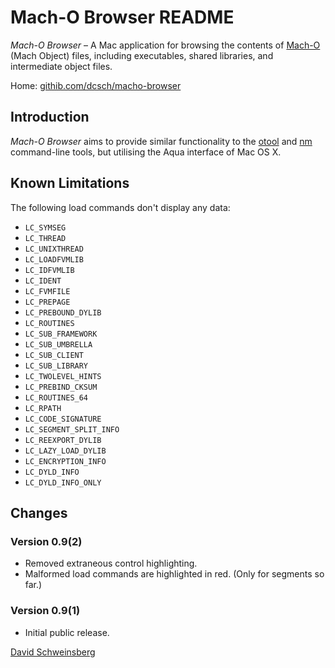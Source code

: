 Mach-O Browser README
=====================

*Mach-O Browser* – A Mac application for browsing the contents of
[Mach-O](http://en.wikipedia.org/wiki/Mach-O) (Mach Object) files,
including executables, shared libraries, and intermediate object files.

Home: [githib.com/dcsch/macho-browser](https://github.com/dcsch/macho-browser)

Introduction
------------

*Mach-O Browser* aims to provide similar functionality to the
[otool](http://developer.apple.com/mac/library/documentation/Darwin/Reference/ManPages/man1/otool.1.html) and
[nm](http://developer.apple.com/mac/library/documentation/Darwin/Reference/ManPages/man1/nm.1.html)
command-line tools, but utilising the Aqua interface of Mac OS X.

Known Limitations
-----------------

The following load commands don't display any data:
- `LC_SYMSEG`
- `LC_THREAD`
- `LC_UNIXTHREAD`
- `LC_LOADFVMLIB`
- `LC_IDFVMLIB`
- `LC_IDENT`
- `LC_FVMFILE`
- `LC_PREPAGE`
- `LC_PREBOUND_DYLIB`
- `LC_ROUTINES`
- `LC_SUB_FRAMEWORK`
- `LC_SUB_UMBRELLA`
- `LC_SUB_CLIENT`
- `LC_SUB_LIBRARY`
- `LC_TWOLEVEL_HINTS`
- `LC_PREBIND_CKSUM`
- `LC_ROUTINES_64`
- `LC_RPATH`
- `LC_CODE_SIGNATURE`
- `LC_SEGMENT_SPLIT_INFO`
- `LC_REEXPORT_DYLIB`
- `LC_LAZY_LOAD_DYLIB`
- `LC_ENCRYPTION_INFO`
- `LC_DYLD_INFO`
- `LC_DYLD_INFO_ONLY`

Changes
-------

### Version 0.9(2)
- Removed extraneous control highlighting.
- Malformed load commands are highlighted in red.  (Only for segments so far.)

### Version 0.9(1)
- Initial public release.

[David Schweinsberg](mailto:david.schweinsberg@gmail.com)
